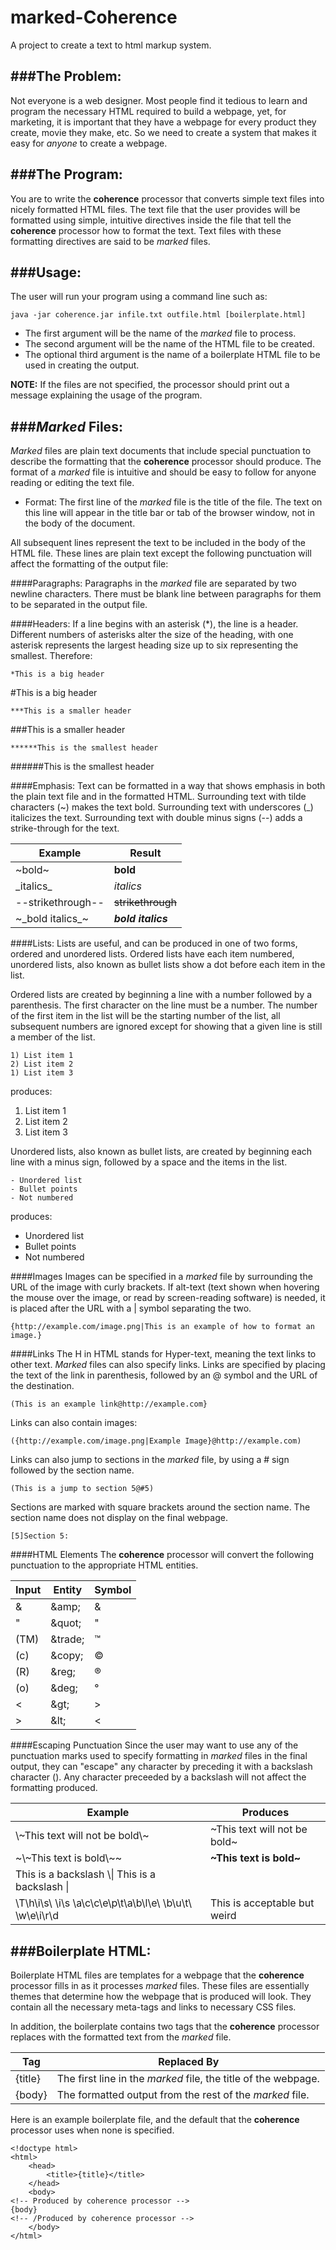 # marked-Coherence
A project to create a text to html markup system.

###The Problem:
---------------
Not everyone is a web designer.  Most people find it tedious to learn and program the necessary HTML required to build a webpage, yet,
for marketing, it is important that they have a webpage for every product they create, movie they make, etc.  So we need to create a
system that makes it easy for _anyone_ to create a webpage.

###The Program:
---------------
You are to write the **coherence** processor that converts simple text files into nicely formatted HTML files.  The text file that the
user provides will be formatted using simple, intuitive directives inside the file that tell the **coherence** processor how to format
the text.  Text files with these formatting directives are said to be _marked_ files.

###Usage:
---------
The user will run your program using a command line such as:

`java -jar coherence.jar infile.txt outfile.html [boilerplate.html]`

* The first argument will be the name of the _marked_ file to process.
* The second argument will be the name of the HTML file to be created.
* The optional third argument is the name of a boilerplate HTML file to be used in creating the output.

**NOTE:**
If the files are not specified, the processor should print out a message explaining the usage of the program.

###_Marked_ Files:
------------------
_Marked_ files are plain text documents that include special punctuation to describe the formatting that the **coherence** processor
should produce.  The format of a _marked_ file is intuitive and should be easy to follow for anyone reading or editing the text file.

* Format:
The first line of the _marked_ file is the title of the file.  The text on this line will appear in the title bar or tab of the browser
window, not in the body of the document.

All subsequent lines represent the text to be included in the body of the HTML file.  These lines are plain text except the following
punctuation will affect the formatting of the output file:

####Paragraphs:
Paragraphs in the _marked_ file are separated by two newline characters.  There must be blank line between paragraphs for them
to be separated in the output file.

####Headers:
If a line begins with an asterisk (\*), the line is a header.  Different numbers of asterisks alter the size of the heading, with
one asterisk represents the largest heading size up to six representing the smallest. Therefore:

    *This is a big header
#This is a big header

    ***This is a smaller header
###This is a smaller header

    ******This is the smallest header
######This is the smallest header

####Emphasis:
Text can be formatted in a way that shows emphasis in both the plain text file and in the formatted HTML.  Surrounding text with tilde
characters (~) makes the text bold.  Surrounding text with underscores (\_) italicizes the text.  Surrounding text with double minus
signs (--) adds a strike-through for the text.

| Example           | Result            |
|-------------------|-------------------|
| ~bold~            | **bold**          |
| \_italics\_       | _italics_         |
| --strikethrough-- | ~~strikethrough~~ |
| ~\_bold italics\_~| **_bold italics_**|

####Lists:
Lists are useful, and can be produced in one of two forms, ordered and unordered lists.  Ordered lists have each item numbered, unordered lists, also known as bullet lists show a dot before each item in the list.

Ordered lists are created by beginning a line with a number followed by a parenthesis. The first character on the line must be a number.  The number of the first item in the list will be the starting number of the list, all subsequent numbers are ignored except for showing that a given line is still a member of the list.

    1) List item 1
    2) List item 2
    1) List item 3

produces:

1. List item 1
2. List item 2
3. List item 3

Unordered lists, also known as bullet lists, are created by beginning each line with a minus sign, followed by a space and the items 
in the list.

    - Unordered list
    - Bullet points
    - Not numbered

produces:
- Unordered list
- Bullet points
- Not numbered

####Images
Images can be specified in a _marked_ file by surrounding the URL of the image with curly brackets.  If alt-text (text shown when hovering the mouse over the image, or read by screen-reading software) is needed, it is placed after the URL with a | symbol separating the two.

    {http://example.com/image.png|This is an example of how to format an image.}


####Links
The H in HTML stands for Hyper-text, meaning the text links to other text.  _Marked_ files can also specify links.  Links are specified by placing the text of the link in parenthesis, followed by an @ symbol and the URL of the destination.

    (This is an example link@http://example.com}
    
Links can also contain images:

    ({http://example.com/image.png|Example Image}@http://example.com)

Links can also jump to sections in the _marked_ file, by using a # sign followed by the section name.

    (This is a jump to section 5@#5)

Sections are marked with square brackets around the section name.  The section name does not display on the final webpage.

    [5]Section 5:
    
####HTML Elements
The **coherence** processor will convert the following punctuation to the appropriate HTML entities.

| Input | Entity | Symbol |
|--------|--------|-------|
| & | \&amp; | &amp; |
| " | \&quot; | &quot; |
| (TM) | \&trade; | &trade; |
| (c) | \&copy; | &copy; |
| (R) | \&reg; | &reg; |
| (o) | \&deg; | &deg; |
| < | \&gt; | &gt; |
| > | \&lt; | &lt; |

####Escaping Punctuation
Since the user may want to use any of the punctuation marks used to specify formatting in _marked_ files in the final output, they
can "escape" any character by preceding it with a backslash character (\).  Any character preceeded by a backslash will not affect the
formatting produced.

| Example  | Produces |
|----------|----------|
|\\~This text will not be bold\\~| ~This text will not be bold~ |
|~\\~This text is bold\\~\~|**~This text is bold~**|
|This is a backslash \\\\| This is a backslash \\|
|\\T\\h\\i\\s\\ \\i\\s \\a\\c\\c\\e\\p\\t\\a\\b\\l\\e\\ \\b\\u\\t\\ \\w\\e\\i\\r\\d|This is acceptable but weird|

###Boilerplate HTML:
--------------------
Boilerplate HTML files are templates for a webpage that the **coherence** processor fills in as it processes _marked_ files.  These
files are essentially themes that determine how the webpage that is produced will look.  They contain all the necessary meta-tags
and links to necessary CSS files.

In addition, the boilerplate contains two tags that the **coherence** processor replaces with the formatted text from the _marked_ file.

| Tag | Replaced By |
|-----|-------------|
| {title} | The first line in the _marked_ file, the title of the webpage. |
| {body} | The formatted output from the rest of the _marked_ file. |

Here is an example boilerplate file, and the default that the **coherence** processor uses when none is specified.

```
<!doctype html>
<html>
    <head>
        <title>{title}</title>
    </head>
    <body>
<!-- Produced by coherence processor -->
{body}
<!-- /Produced by coherence processor -->
    </body>
</html>
```
